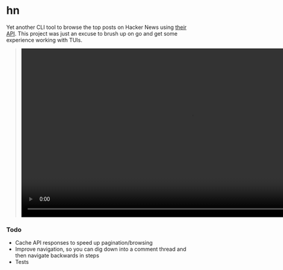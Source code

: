 # hn
Yet another CLI tool to browse the top posts on Hacker News using [their API](https://github.com/HackerNews/API). This project was just an excuse to brush up on go and get some experience working with TUIs.

> <video src="https://github.com/dominickp/hn/assets/4555880/aab9d893-4ad0-413b-b926-4ef076ed7f0c" width=896>

### Todo
- Cache API responses to speed up pagination/browsing
- Improve navigation, so you can dig down into a comment thread and then navigate backwards in steps
- Tests

